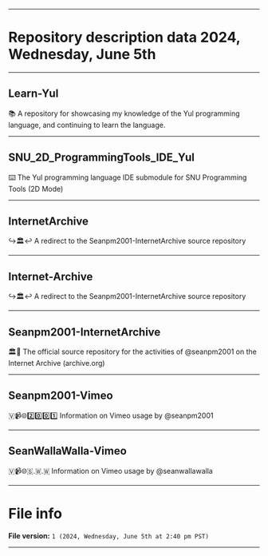 
***

# Repository description data 2024, Wednesday, June 5th

---

## Learn-Yul

📚️ A repository for showcasing my knowledge of the Yul programming language, and continuing to learn the language. 

---

## SNU_2D_ProgrammingTools_IDE_Yul

⌨️ The Yul programming language IDE submodule for SNU Programming Tools (2D Mode)

---

## InternetArchive

↪️🏛️↩️ A redirect to the Seanpm2001-InternetArchive source repository 

---

## Internet-Archive

↪️🏛️↩️ A redirect to the Seanpm2001-InternetArchive source repository 

---

## Seanpm2001-InternetArchive

🏛️💾️ The official source repository for the activities of @seanpm2001 on the Internet Archive (archive.org)

---

## Seanpm2001-Vimeo

🇻📹️🌐️2️⃣️0️⃣️0️⃣️1️⃣️ Information on Vimeo usage by @seanpm2001

---

## SeanWallaWalla-Vimeo

🇻📹️🌐️🇸.🇼.🇼 Information on Vimeo usage by @seanwallawalla

***

# File info

**File version:** `1 (2024, Wednesday, June 5th at 2:40 pm PST)`

***

